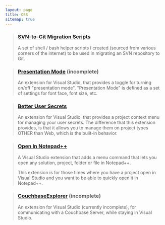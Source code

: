 ```yaml
---
layout: page
title: OSS
sitemap: true
---
```


> ### [SVN-to-Git Migration Scripts](https://github.com/CalvinAllen/svn-to-git-migration-scripts) 
>  
> A set of shell / bash helper scripts I created (sourced from various corners of the internet) to be used in migrating an SVN repository to Git.

> ### [Presentation Mode](https://github.com/CalvinAllen/presentation-mode) (incomplete)
>  
> An extension for Visual Studio, that provides a toggle for turning on/off "presentation mode". "Presentation Mode" is defined as a set of settings for font face, font size, etc.

> ### [Better User Secrets](https://github.com/CalvinAllen/better-user-secrets)
>  
> An extension for Visual Studio, that provides a project context menu for managing your user secrets. The difference that this extension provides, is that it allows you to manage them on project types OTHER than Web, which is the built-in behavior.
 

> ### [Open In Notepad++](https://github.com/CalvinAllen/OpenInNotepadPlusPlus)
> 
> A Visual Studio extension that adds a menu command that lets you open any solution, project, folder or file in Notepad++. 
>  
> This extension is for those times where you have a project open in Visual Studio and you want to be able to quickly open it in Notepad++.  

> ### [CouchbaseExplorer](https://github.com/CalvinAllen/couchbase-explorer) (incomplete)
>  
> An extension for Visual Studio (currently incomplete), for communicating with a Couchbase Server, while staying in Visual Studio. 
